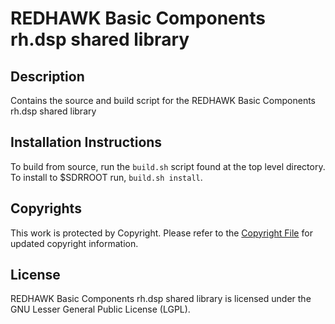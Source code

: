 # REDHAWK Basic Components rh.dsp shared library
 
## Description

Contains the source and build script for the REDHAWK Basic Components rh.dsp shared library
 
## Installation Instructions

To build from source, run the `build.sh` script found at the top level directory. To install to $SDRROOT run, `build.sh install`.
 
## Copyrights

This work is protected by Copyright. Please refer to the [Copyright File](COPYRIGHT) for updated copyright information.

## License

REDHAWK Basic Components rh.dsp shared library is licensed under the GNU Lesser General Public License (LGPL).


